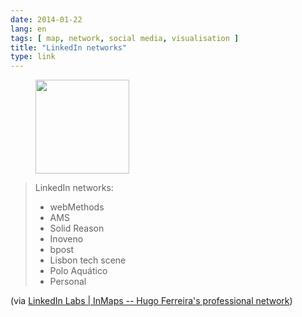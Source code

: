 ```yaml
---
date: 2014-01-22
lang: en
tags: [ map, network, social media, visualisation ]
title: "LinkedIn networks"
type: link
---
```


<figure>
<a
href="https://hugo.ferreira.cc/linkedin-networks-webmethods-ams-solid-reason/attachment/209/"
rel="attachment"><img
src="/wp-content/uploads/2014/01/tumblr_mzsyd0P8yy1qz82meo1_r1_1280-150x150.png"
width="150" height="150" /></a></figure>

> LinkedIn networks:
>
> -   webMethods
> -   AMS
> -   Solid Reason
> -   Inoveno
> -   bpost
> -   Lisbon tech scene
> -   Polo Aquático
> -   Personal

(via [LinkedIn Labs  |  InMaps -- Hugo Ferreira's professional network](http://inmaps.linkedinlabs.com/share/Hugo_Ferreira/322220702282994745193931565051012696875))

